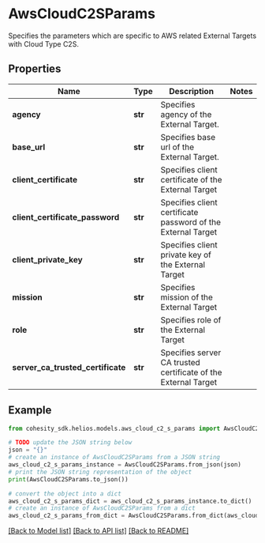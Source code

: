 # AwsCloudC2SParams

Specifies the parameters which are specific to AWS related External Targets with Cloud Type C2S.

## Properties

Name | Type | Description | Notes
------------ | ------------- | ------------- | -------------
**agency** | **str** | Specifies agency of the External Target. | 
**base_url** | **str** | Specifies base url of the External Target. | 
**client_certificate** | **str** | Specifies client certificate of the External Target | 
**client_certificate_password** | **str** | Specifies client certificate password of the External Target | 
**client_private_key** | **str** | Specifies client private key of the External Target | 
**mission** | **str** | Specifies mission of the External Target | 
**role** | **str** | Specifies role of the External Target | 
**server_ca_trusted_certificate** | **str** | Specifies server CA trusted certificate of the External Target | 

## Example

```python
from cohesity_sdk.helios.models.aws_cloud_c2_s_params import AwsCloudC2SParams

# TODO update the JSON string below
json = "{}"
# create an instance of AwsCloudC2SParams from a JSON string
aws_cloud_c2_s_params_instance = AwsCloudC2SParams.from_json(json)
# print the JSON string representation of the object
print(AwsCloudC2SParams.to_json())

# convert the object into a dict
aws_cloud_c2_s_params_dict = aws_cloud_c2_s_params_instance.to_dict()
# create an instance of AwsCloudC2SParams from a dict
aws_cloud_c2_s_params_from_dict = AwsCloudC2SParams.from_dict(aws_cloud_c2_s_params_dict)
```
[[Back to Model list]](../README.md#documentation-for-models) [[Back to API list]](../README.md#documentation-for-api-endpoints) [[Back to README]](../README.md)


